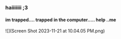 ### haiiiiiii ;3
#### im trapped.... trapped in the computer..... help ..me
![](Screen Shot 2023-11-21 at 10.04.05 PM.png)

